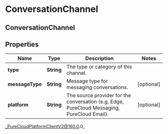 # ConversationChannel

## ConversationChannel

## Properties

|Name | Type | Description | Notes|
|------------ | ------------- | ------------- | -------------|
| **type** | **String** | The type or category of this channel. | |
| **messageType** | **String** | Message type for messaging conversations. | [optional] |
| **platform** | **String** | The source provider for the conversation (e.g. Edge, PureCloud Messaging, PureCloud Email). | [optional] |



_PureCloudPlatformClientV2@160.0.0_
